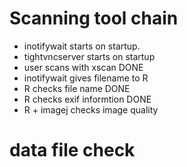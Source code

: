# Scanning tool chain

- inotifywait starts on startup.
- tightvncserver starts on startup
- user scans with xscan                     DONE  
- inotifywait gives filename to R           
- R checks file name                        DONE
- R checks exif informtion                  DONE
- R + imagej checks image quality 

# data file check